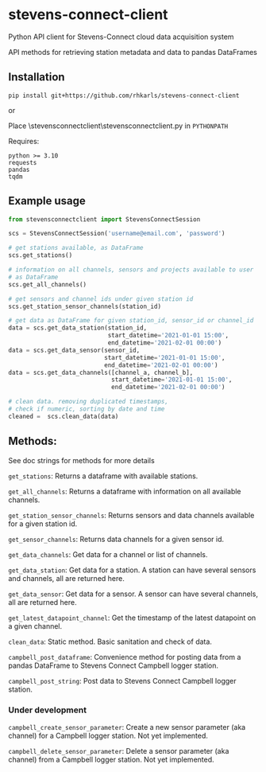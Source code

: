 # stevens-connect-client
Python API client for Stevens-Connect cloud data acquisition system

API methods for retrieving station metadata and data to pandas DataFrames

## Installation

    pip install git+https://github.com/rhkarls/stevens-connect-client
	
or

Place \stevensconnectclient\stevensconnectclient.py in `PYTHONPATH`

Requires:

    python >= 3.10
    requests
    pandas
    tqdm

## Example usage


```python
from stevensconnectclient import StevensConnectSession

scs = StevensConnectSession('username@email.com', 'password')

# get stations available, as DataFrame
scs.get_stations()

# information on all channels, sensors and projects available to user
# as DataFrame
scs.get_all_channels()

# get sensors and channel ids under given station id
scs.get_station_sensor_channels(station_id)

# get data as DataFrame for given station_id, sensor_id or channel_id
data = scs.get_data_station(station_id,
                            start_datetime='2021-01-01 15:00',
                            end_datetime='2021-02-01 00:00')
data = scs.get_data_sensor(sensor_id,
                           start_datetime='2021-01-01 15:00',
                           end_datetime='2021-02-01 00:00')
data = scs.get_data_channels([channel_a, channel_b],
                             start_datetime='2021-01-01 15:00',
                             end_datetime='2021-02-01 00:00')

# clean data. removing duplicated timestamps,
# check if numeric, sorting by date and time
cleaned =  scs.clean_data(data)
```

## Methods:

See doc strings for methods for more details

`get_stations`: Returns a dataframe with available stations.

`get_all_channels`: Returns a dataframe with information on all available channels.

`get_station_sensor_channels`: Returns sensors and data channels available for a given station id.

`get_sensor_channels`: Returns data channels for a given sensor id.

`get_data_channels`: Get data for a channel or list of channels.

`get_data_station`: Get data for a station. A station can have several sensors and channels, all are returned here.

`get_data_sensor`: Get data for a sensor. A sensor can have several channels, all are returned here.

`get_latest_datapoint_channel`: Get the timestamp of the latest datapoint on a given channel.

`clean_data`: Static method. Basic sanitation and check of data.

`campbell_post_dataframe`: Convenience method for posting data from a pandas DataFrame to Stevens Connect Campbell logger station.

`campbell_post_string`: Post data to Stevens Connect Campbell logger station.

### Under development

`campbell_create_sensor_parameter`: Create a new sensor parameter (aka channel) for a Campbell logger station. Not yet implemented.

`campbell_delete_sensor_parameter`: Delete a sensor parameter (aka channel) from a Campbell logger station. Not yet implemented.